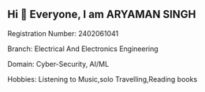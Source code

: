 ## Hi 👋 Everyone, I am **ARYAMAN SINGH** 

Registration Number: 2402061041 

Branch: Electrical And Electronics Engineering 

Domain: Cyber-Security, AI/ML 

Hobbies: Listening to Music,solo Travelling,Reading books